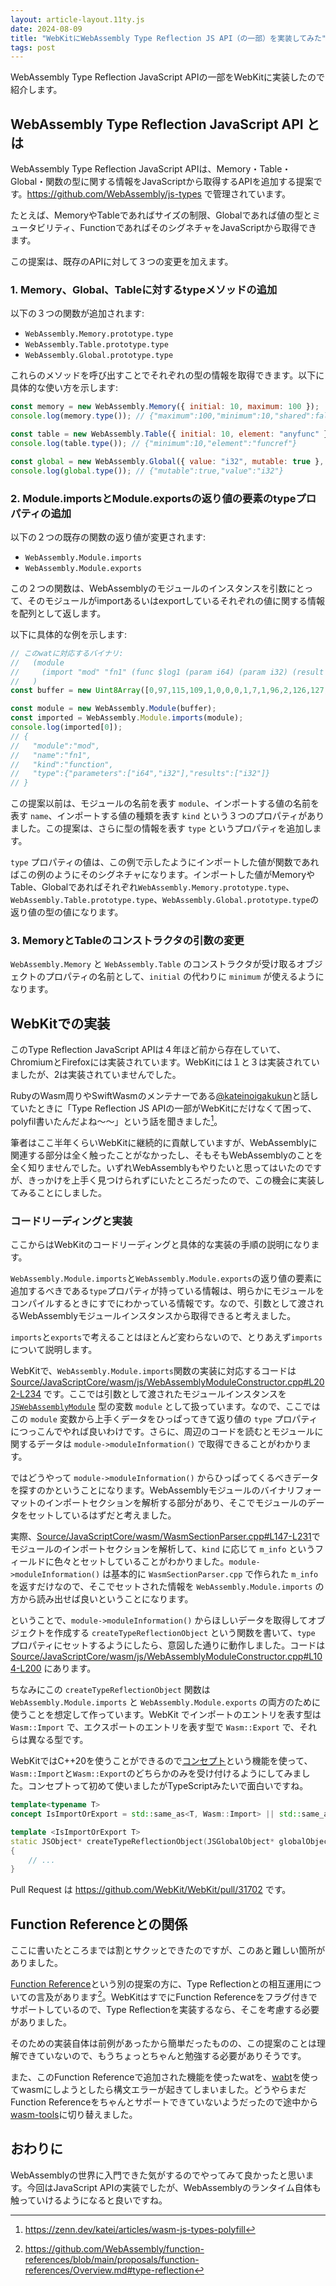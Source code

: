 ```yaml
---
layout: article-layout.11ty.js
date: 2024-08-09
title: "WebKitにWebAssembly Type Reflection JS API（の一部）を実装してみた"
tags: post
---
```


WebAssembly Type Reflection JavaScript APIの一部をWebKitに実装したので紹介します。

## WebAssembly Type Reflection JavaScript API とは

WebAssembly Type Reflection JavaScript APIは、Memory・Table・Global・関数の型に関する情報をJavaScriptから取得するAPIを追加する提案です。https://github.com/WebAssembly/js-types で管理されています。

たとえば、MemoryやTableであればサイズの制限、Globalであれば値の型とミュータビリティ、FunctionであればそのシグネチャをJavaScriptから取得できます。

この提案は、既存のAPIに対して３つの変更を加えます。

### 1. Memory、Global、Tableに対するtypeメソッドの追加

以下の３つの関数が追加されます:

- `WebAssembly.Memory.prototype.type`
- `WebAssembly.Table.prototype.type`
- `WebAssembly.Global.prototype.type`

これらのメソッドを呼び出すことでそれぞれの型の情報を取得できます。以下に具体的な使い方を示します:

```js
const memory = new WebAssembly.Memory({ initial: 10, maximum: 100 });
console.log(memory.type()); // {"maximum":100,"minimum":10,"shared":false}

const table = new WebAssembly.Table({ initial: 10, element: "anyfunc" });
console.log(table.type()); // {"minimum":10,"element":"funcref"}

const global = new WebAssembly.Global({ value: "i32", mutable: true }, 0);
console.log(global.type()); // {"mutable":true,"value":"i32"}
```

### 2. Module.importsとModule.exportsの返り値の要素のtypeプロパティの追加

以下の２つの既存の関数の返り値が変更されます:

- `WebAssembly.Module.imports`
- `WebAssembly.Module.exports`

この２つの関数は、WebAssemblyのモジュールのインスタンスを引数にとって、そのモジュールがimportあるいはexportしているそれぞれの値に関する情報を配列として返します。

以下に具体的な例を示します:

```js
// このwatに対応するバイナリ:
//   (module
//     (import "mod" "fn1" (func $log1 (param i64) (param i32) (result i32)))
//   )
const buffer = new Uint8Array([0,97,115,109,1,0,0,0,1,7,1,96,2,126,127,1,127,2,11,1,3,109,111,100,3,102,110,49,0,0]);

const module = new WebAssembly.Module(buffer);
const imported = WebAssembly.Module.imports(module);
console.log(imported[0]);
// {
//   "module":"mod",
//   "name":"fn1",
//   "kind":"function",
//   "type":{"parameters":["i64","i32"],"results":["i32"]}
// }
```

この提案以前は、モジュールの名前を表す `module`、インポートする値の名前を表す `name`、インポートする値の種類を表す `kind` という３つのプロパティがありました。この提案は、さらに型の情報を表す `type` というプロパティを追加します。

`type` プロパティの値は、この例で示したようにインポートした値が関数であればこの例のようにそのシグネチャになります。インポートした値がMemoryやTable、Globalであればそれぞれ`WebAssembly.Memory.prototype.type`、`WebAssembly.Table.prototype.type`、`WebAssembly.Global.prototype.type`の返り値の型の値になります。

### 3. MemoryとTableのコンストラクタの引数の変更

`WebAssembly.Memory` と `WebAssembly.Table` のコンストラクタが受け取るオブジェクトのプロパティの名前として、`initial` の代わりに `minimum` が使えるようになります。

## WebKitでの実装

このType Reflection JavaScript APIは４年ほど前から存在していて、ChromiumとFirefoxには実装されています。WebKitには１と３は実装されていましたが、2は実装されていませんでした。

RubyのWasm周りやSwiftWasmのメンテナーである[@kateinoigakukun](https://x.com/kateinoigakukun)と話していたときに「Type Reflection JS APIの一部がWebKitにだけなくて困って、polyfil書いたんだよね～～」という話を聞きました[^1]。

筆者はここ半年くらいWebKitに継続的に貢献していますが、WebAssemblyに関連する部分は全く触ったことがなかったし、そもそもWebAssemblyのことを全く知りませんでした。いずれWebAssemblyもやりたいと思ってはいたのですが、きっかけを上手く見つけられずにいたところだったので、この機会に実装してみることにしました。

### コードリーディングと実装

ここからはWebKitのコードリーディングと具体的な実装の手順の説明になります。

`WebAssembly.Module.imports`と`WebAssembly.Module.exports`の返り値の要素に追加するべきである`type`プロパティが持っている情報は、明らかにモジュールをコンパイルするときにすでにわかっている情報です。なので、引数として渡されるWebAssemblyモジュールインスタンスから取得できると考えました。

`imports`と`exports`で考えることはほとんど変わらないので、とりあえず`imports`について説明します。

WebKitで、`WebAssembly.Module.imports`関数の実装に対応するコードは [Source/JavaScriptCore/wasm/js/WebAssemblyModuleConstructor.cpp#L202-L234](https://github.com/WebKit/WebKit/blob/6880a8bf71b04bf75da5ecb783a1dcea6dd08e20/Source/JavaScriptCore/wasm/js/WebAssemblyModuleConstructor.cpp#L202-L234) です。ここでは引数として渡されたモジュールインスタンスを [`JSWebAssemblyModule`](https://github.com/WebKit/WebKit/blob/main/Source/JavaScriptCore/wasm/js/JSWebAssemblyModule.h) 型の変数 `module` として扱っています。なので、ここではこの `module` 変数から上手くデータをひっぱってきて返り値の `type` プロパティにつっこんでやれば良いわけです。さらに、周辺のコードを読むとモジュールに関するデータは `module->moduleInformation()` で取得できることがわかります。

ではどうやって `module->moduleInformation()` からひっぱってくるべきデータを探すのかということになります。WebAssemblyモジュールのバイナリフォーマットのインポートセクションを解析する部分があり、そこでモジュールのデータをセットしているはずだと考えました。

実際、[Source/JavaScriptCore/wasm/WasmSectionParser.cpp#L147-L231](https://github.com/WebKit/WebKit/blob/e66ab86f1ac5269a25adc388f7efee404a2b07f3/Source/JavaScriptCore/wasm/WasmSectionParser.cpp#L147-L231)でモジュールのインポートセクションを解析して、`kind` に応じて `m_info` というフィールドに色々とセットしていることがわかりました。`module->moduleInformation()` は基本的に `WasmSectionParser.cpp` で作られた `m_info` を返すだけなので、そこでセットされた情報を `WebAssembly.Module.imports` の方から読み出せば良いということになります。

ということで、`module->moduleInformation()` からほしいデータを取得してオブジェクトを作成する `createTypeReflectionObject` という関数を書いて、`type` プロパティにセットするようにしたら、意図した通りに動作しました。コードは [Source/JavaScriptCore/wasm/js/WebAssemblyModuleConstructor.cpp#L104-L200](https://github.com/WebKit/WebKit/blob/6880a8bf71b04bf75da5ecb783a1dcea6dd08e20/Source/JavaScriptCore/wasm/js/WebAssemblyModuleConstructor.cpp#L104-L200) にあります。

ちなみにこの `createTypeReflectionObject` 関数は `WebAssembly.Module.imports` と `WebAssembly.Module.exports` の両方のために使うことを想定して作っています。WebKit でインポートのエントリを表す型は `Wasm::Import` で、エクスポートのエントリを表す型で `Wasm::Export` で、それらは異なる型です。

WebKitではC++20を使うことができるので[コンセプト](https://cpprefjp.github.io/lang/cpp20/concepts.html)という機能を使って、`Wasm::Import`と`Wasm::Export`のどちらかのみを受け付けるようにしてみました。コンセプトって初めて使いましたがTypeScriptみたいで面白いですね。

```cpp
template<typename T>
concept IsImportOrExport = std::same_as<T, Wasm::Import> || std::same_as<T, Wasm::Export>;

template <IsImportOrExport T>
static JSObject* createTypeReflectionObject(JSGlobalObject* globalObject, JSWebAssemblyModule* module, const T& impOrExp)
{
    // ...
}
```

Pull Request は https://github.com/WebKit/WebKit/pull/31702 です。

## Function Referenceとの関係

ここに書いたところまでは割とサクッとできたのですが、このあと難しい箇所がありました。

[Function Reference](https://github.com/WebAssembly/function-references)という別の提案の方に、Type Reflectionとの相互運用についての言及があります[^2]。WebKitはすでにFunction Referenceをフラグ付きでサポートしているので、Type Reflectionを実装するなら、そこを考慮する必要がありました。

そのための実装自体は前例があったから簡単だったものの、この提案のことは理解できていないので、もうちょっとちゃんと勉強する必要がありそうです。

また、このFunction Referenceで追加された機能を使ったwatを、[wabt](https://github.com/WebAssembly/wabt)を使ってwasmにしようとしたら構文エラーが起きてしまいました。どうやらまだFunction Referenceをちゃんとサポートできていないようだったので途中から[wasm-tools](https://github.com/bytecodealliance/wasm-tools)に切り替えました。

## おわりに

WebAssemblyの世界に入門できた気がするのでやってみて良かったと思います。今回はJavaScript APIの実装でしたが、WebAssemblyのランタイム自体も触っていけるようになると良いですね。

[^1]: https://zenn.dev/katei/articles/wasm-js-types-polyfill
[^2]: https://github.com/WebAssembly/function-references/blob/main/proposals/function-references/Overview.md#type-reflection
